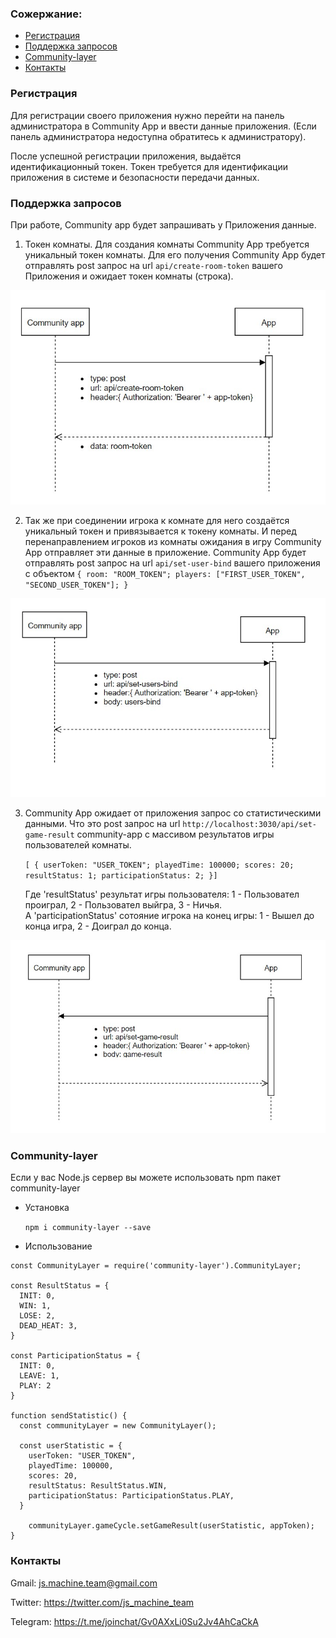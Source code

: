 ### Сожержание:

* [Регистрация](#Регистрация)
* [Поддержка запросов](#Поддержка-запросов)
* [Community-layer](#community-layer)
* [Контакты](#Контакты)

### Регистрация
Для регистрации своего приложения нужно перейти на панель администратора в Community App и ввести данные приложения. (Если панель администратора недоступна обратитесь к администратору). 

После успешной регистрации приложения, выдаётся идентификационный токен. Токен требуется для идентификации приложения в системе и безопасности передачи данных.

### Поддержка запросов
При работе, Community app будет запрашивать у Приложения данные.

1.	Токен комнаты. Для создания комнаты Community App требуется уникальный токен комнаты. Для его получения Community App будет отправлять post запрос на url `api/create-room-token` вашего Приложения и ожидает токен комнаты (строка).

![](./assets/get-token-request.jpg)

2.  Так же при соединении игрока к комнате для него создаётся уникальный токен и привязывается к токену комнаты. И перед перенаправлением игроков из комнаты ожидания в игру Community App отправляет эти данные в приложение. Community App будет отправлять post запрос на url `api/set-user-bind` вашего приложения с объектом `{ room: "ROOM_TOKEN"; players: ["FIRST_USER_TOKEN", "SECOND_USER_TOKEN"]; }`

![](./assets/set-users-bind-request.jpg)

3.  Community App ожидает от приложения запрос со статистическими данными. Что это post запрос на url `http://localhost:3030/api/set-game-result` community-app c массивом результатов игры пользователей комнаты.
      
      `[ { userToken: "USER_TOKEN"; playedTime: 100000; scores: 20; resultStatus: 1; participationStatus: 2; }]`
    
      Где 'resultStatus' результат игры пользователя: 1 - Пользовател проиграл, 2 - Пользовател выйгра, 3 - Ничья.    
      А  'participationStatus' сотояние игрока на конец игры: 1 - Вышел до конца игра, 2 - Доиграл до конца. 
      
![](./assets/set-game-result-request.jpg)
      
### Community-layer
Если у вас Node.js сервер вы можете использовать npm пакет community-layer
* Установка

    `npm i community-layer --save`
* Использование
```
const CommunityLayer = require('community-layer').CommunityLayer;

const ResultStatus = {
  INIT: 0,
  WIN: 1,
  LOSE: 2,
  DEAD_HEAT: 3,
}

const ParticipationStatus = {
  INIT: 0,
  LEAVE: 1,
  PLAY: 2
}

function sendStatistic() {
  const communityLayer = new CommunityLayer();

  const userStatistic = {
    userToken: "USER_TOKEN", 
    playedTime: 100000,      
    scores: 20,          
    resultStatus: ResultStatus.WIN, 
    participationStatus: ParticipationStatus.PLAY,
  }

    communityLayer.gameCycle.setGameResult(userStatistic, appToken);
}
```
### Контакты
Gmail: js.machine.team@gmail.com

Twitter: https://twitter.com/js_machine_team

Telegram: https://t.me/joinchat/Gv0AXxLi0Su2Jv4AhCaCkA
